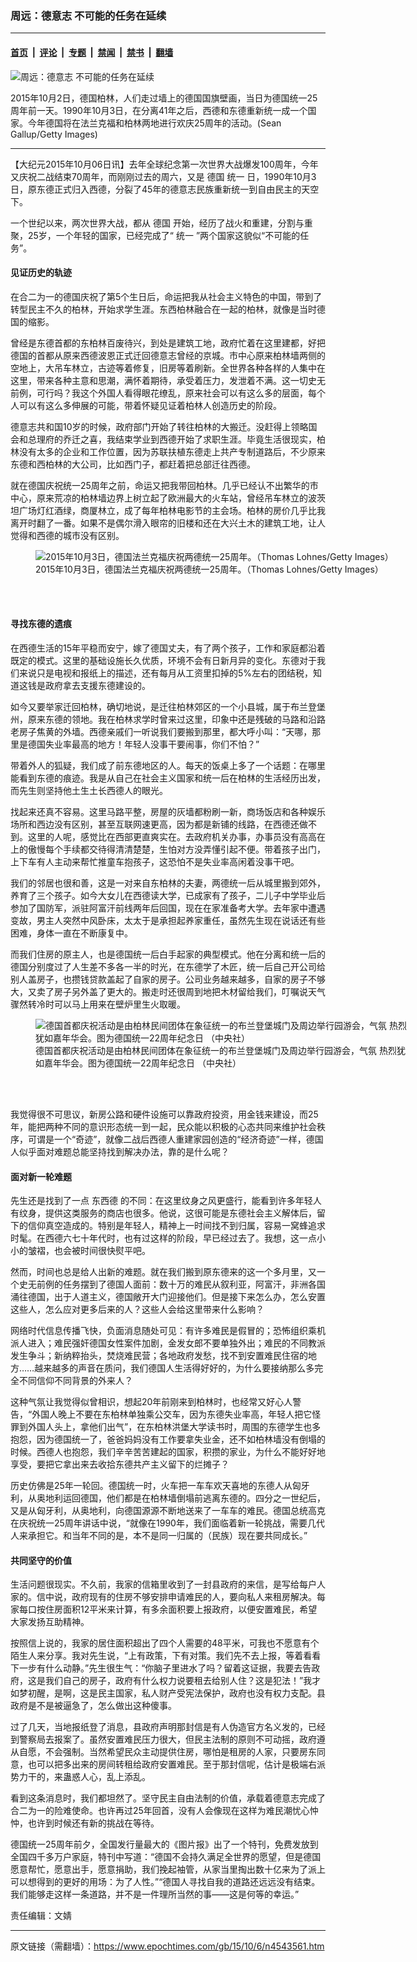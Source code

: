 ### 周远：德意志 不可能的任务在延续

---

#### [首页](../../../..?n4543561) &nbsp;|&nbsp; [评论](../../../../../epoch-comment?n4543561) &nbsp;|&nbsp; [专题](../../../../../epoch-special?n4543561) &nbsp;|&nbsp; [禁闻](../../../../../epoch-news?n4543561) &nbsp;|&nbsp; [禁书](../../../../../books?n4543561) &nbsp;|&nbsp; [翻墙](https://github.com/gfw-breaker/nogfw/blob/master/README.md?n4543561)


<div><img alt="周远：德意志 不可能的任务在延续" class="attachment-djy_600_400 size-djy_600_400 wp-post-image" src="https://i.epochtimes.com/assets/uploads/2015/10/1510030753462357-600x400.jpg"/>
<div class="caption">
 <p>
  2015年10月2日，德国柏林，人们走过墙上的德国国旗壁画，当日为德国统一25周年前一天。1990年10月3日，在分离41年之后，西德和东德重新统一成一个国家。今年德国将在法兰克福和柏林两地进行欢庆25周年的活动。(Sean Gallup/Getty Images)
 </p>
</div></div><hr/><div class="post_content" id="artbody" itemprop="articleBody">
 <!-- article content begin -->
 <p>
  【大纪元2015年10月06日讯】去年全球纪念第一次世界大战爆发100周年，今年又庆祝二战结束70周年，而刚刚过去的周六，又是
  <ok href="https://www.epochtimes.com/gb/tag/%E5%BE%B7%E5%9B%BD.html">
   德国
  </ok>
  <ok href="https://www.epochtimes.com/gb/tag/%E7%BB%9F%E4%B8%80.html">
   统一
  </ok>
  日，1990年10月3日，原东德正式归入西德，分裂了45年的德意志民族重新统一到自由民主的天空下。
 </p>
 <p>
  一个世纪以来，两次世界大战，都从
  <ok href="https://www.epochtimes.com/gb/tag/%E5%BE%B7%E5%9B%BD.html">
   德国
  </ok>
  开始，经历了战火和重建，分割与重聚，25岁，一个年轻的国家，已经完成了“
  <ok href="https://www.epochtimes.com/gb/tag/%E7%BB%9F%E4%B8%80.html">
   统一
  </ok>
  ”两个国家这貌似“不可能的任务”。
 </p>
 <p>
  <h4>
   见证历史的轨迹
  </h4>
  <p>
   在合二为一的德国庆祝了第5个生日后，命运把我从社会主义特色的中国，带到了转型民主不久的柏林，开始求学生涯。东西柏林融合在一起的柏林，就像是当时德国的缩影。
  </p>
  <p>
   曾经是东德首都的东柏林百废待兴，到处是建筑工地，政府忙着在这里建都，好把德国的首都从原来西德波恩正式迁回德意志曾经的京城。市中心原来柏林墙两侧的空地上，大吊车林立，古迹等着修复，旧房等着刷新。全世界各种各样的人集中在这里，带来各种主意和思潮，满怀着期待，承受着压力，发泄着不满。这一切史无前例，可行吗？我这个外国人看得眼花缭乱，原来社会可以有这么多的层面，每个人可以有这么多伸展的可能，带着怀疑见证着柏林人创造历史的阶段。
  </p>
  <p>
   德意志共和国10岁的时候，政府部门开始了转往柏林的大搬迁。没赶得上领略国会和总理府的乔迁之喜，我结束学业到西德开始了求职生涯。毕竟生活很现实，柏林没有太多的企业和工作位置，因为苏联扶植东德走上共产专制道路后，不少原来东德和西柏林的大公司，比如西门子，都赶着把总部迁往西德。
  </p>
  <p>
   就在德国庆祝统一25周年之前，命运又把我带回柏林。几乎已经认不出繁华的市中心，原来荒凉的柏林墙边界上树立起了欧洲最大的火车站，曾经吊车林立的波茨坦广场灯红酒绿，商厦林立，成了每年柏林电影节的主会场。柏林的房价几乎比我离开时翻了一番。如果不是偶尔滑入眼帘的旧楼和还在大兴土木的建筑工地，让人觉得和西德的城市没有区别。
  </p>
  <figure aria-describedby="caption-attachment-6508300" class="wp-caption aligncenter" id="attachment_6508300" style="width: 600px">
   <ok href=" https://i.epochtimes.com/assets/uploads/2015/10/1510031952091657-600x400.jpg" rel="noreferrer noopener" target="_blank">
    <img alt="2015年10月3日，德国法兰克福庆祝两德统一25周年。（Thomas Lohnes/Getty Images）" class="size-large wp-image-6508300" src="https://i.epochtimes.com/assets/uploads/2015/10/1510031952091657-600x400.jpg" title="2015年10月3日，德国法兰克福庆祝两德统一25周年。（Thomas Lohnes/Getty Images）"/>
   </ok>
   <br/><figcaption class="wp-caption-text" id="caption-attachment-6508300">
    2015年10月3日，德国法兰克福庆祝两德统一25周年。（Thomas Lohnes/Getty Images）
   </figcaption><br/>
  </figure><br/>
  <p>
   <h4>
    寻找东德的遗痕
   </h4>
   <p>
    在西德生活的15年平稳而安宁，嫁了德国丈夫，有了两个孩子，工作和家庭都沿着既定的模式。这里的基础设施长久优质，环境不会有日新月异的变化。东德对于我们来说只是电视和报纸上的描述，还有每月从工资里扣掉的5%左右的团结税，知道这钱是政府拿去支援东德建设的。
   </p>
   <p>
    如今又要举家迁回柏林，确切地说，是迁往柏林郊区的一个小县城，属于布兰登堡州，原来东德的领地。我在柏林求学时曾来过这里，印象中还是残破的马路和沿路老房子焦黄的外墙。西德亲戚们一听说我们要搬到那里，都大呼小叫：“天哪，那里是德国失业率最高的地方！年轻人没事干要闹事，你们不怕？”
   </p>
   <p>
    带着外人的狐疑，我们成了前东德地区的人。每天的饭桌上多了一个话题：在哪里能看到东德的痕迹。我是从自己在社会主义国家和统一后在柏林的生活经历出发，而先生则坚持他土生土长西德人的眼光。
   </p>
   <p>
    找起来还真不容易。这里马路平整，房屋的灰墙都粉刷一新，商场饭店和各种娱乐场所和西边没有区别，甚至互联网速更高，因为都是新铺的线路，在西德还做不到。这里的人呢，感觉比在西部更直爽实在。去政府机关办事，办事员没有高高在上的傲慢每个手续都交待得清清楚楚，生怕对方没弄懂引起不便。带着孩子出门，上下车有人主动来帮忙推童车抱孩子，这恐怕不是失业率高闲着没事干吧。
   </p>
   <p>
    我们的邻居也很和善，这是一对来自东柏林的夫妻，两德统一后从城里搬到郊外，养育了三个孩子。如今大女儿在西德读大学，已成家有了孩子，二儿子中学毕业后参加了国防军，派驻阿富汗前线两年后回国，现在在家准备考大学。去年家中遭遇变故，男主人突然中风卧床，太太于是承担起养家重任，虽然先生现在说话还有些困难，身体一直在不断康复中。
   </p>
   <p>
    而我们住房的原主人，也是德国统一后白手起家的典型模式。他在分离和统一后的德国分别度过了人生差不多各一半的时光，在东德学了木匠，统一后自己开公司给别人盖房子，也攒钱贷款盖起了自家的房子。公司业务越来越多，自家的房子不够大，又卖了房子另外盖了更大的。搬走时还很周到地把木材留给我们，叮嘱说天气骤然转冷时可以马上用来在壁炉里生火取暖。
   </p>
   <figure aria-describedby="caption-attachment-6521066" class="wp-caption aligncenter" id="attachment_6521066" style="width: 600px">
    <ok href=" https://i.epochtimes.com/assets/uploads/2015/10/1210032319592357-600x409.jpg" rel="noreferrer noopener" target="_blank">
     <img alt="德国首都庆祝活动是由柏林民间团体在象征统一的布兰登堡城门及周边举行园游会，气氛 热烈犹如嘉年华会。图为德国统一22周年纪念日 （中央社）" class="size-large wp-image-6521066" src="https://i.epochtimes.com/assets/uploads/2015/10/1210032319592357-600x409.jpg" title="德国首都庆祝活动是由柏林民间团体在象征统一的布兰登堡城门及周边举行园游会，气氛 热烈犹如嘉年华会。图为德国统一22周年纪念日 （中央社）"/>
    </ok>
    <br/><figcaption class="wp-caption-text" id="caption-attachment-6521066">
     德国首都庆祝活动是由柏林民间团体在象征统一的布兰登堡城门及周边举行园游会，气氛 热烈犹如嘉年华会。图为德国统一22周年纪念日 （中央社）
    </figcaption><br/>
   </figure><br/>
   <p>
    我觉得很不可思议，新房公路和硬件设施可以靠政府投资，用金钱来建设，而25年，能把两种不同的意识形态统一到一起，民众能以积极的心态共同来维护社会秩序，可谓是一个“奇迹”，就像二战后西德人重建家园创造的“经济奇迹”一样，德国人似乎面对难题总能坚持找到解决办法，靠的是什么呢？
   </p>
   <p>
    <h4>
     面对新一轮难题
    </h4>
    <p>
     先生还是找到了一点
     <ok href="https://www.epochtimes.com/gb/tag/%E4%B8%9C%E8%A5%BF%E5%BE%B7.html">
      东西德
     </ok>
     的不同：在这里纹身之风更盛行，能看到许多年轻人有纹身，提供这类服务的商店也很多。他说，这很可能是东德社会主义解体后，留下的信仰真空造成的。特别是年轻人，精神上一时间找不到归属，容易一窝蜂追求时髦。在西德六七十年代时，也有过这样的阶段，早已经过去了。我想，这一点小小的皱褶，也会被时间很快熨平吧。
    </p>
    <p>
     然而，时间也总是给人出新的难题。就在我们搬到原东德来的这一个多月里，又一个史无前例的任务摆到了德国人面前：数十万的难民从叙利亚，阿富汗，非洲各国涌往德国，出于人道主义，德国敞开大门迎接他们。但是接下来怎么办，怎么安置这些人，怎么应对更多后来的人？这些人会给这里带来什么影响？
    </p>
    <p>
     网络时代信息传播飞快，负面消息随处可见：有许多难民是假冒的；恐怖组织乘机派人进入；难民强奸德国女性案件加剧，金发女郎不要单独外出；难民的不同教派发生争斗；新纳粹抬头，焚烧难民营；各地政府发愁，找不到安置难民住宿的地方……越来越多的声音在质问，我们德国人生活得好好的，为什么要接纳那么多完全不同信仰不同背景的外来人？
    </p>
    <p>
     这种气氛让我觉得似曾相识，想起20年前刚来到柏林时，也经常又好心人警告，“外国人晚上不要在东柏林单独乘公交车，因为东德失业率高，年轻人把它怪罪到外国人头上，拿他们出气”，在东柏林洪堡大学读书时，周围的东德学生也多抱怨，因为德国统一了，爸爸妈妈没有工作要拿失业金，还不如柏林墙没有倒塌的时候。西德人也抱怨，我们辛辛苦苦建起的国家，积攒的家业，为什么不能好好地享受，要把它拿出来去收拾东德共产主义留下的烂摊子？
    </p>
    <p>
     历史仿佛是25年一轮回。德国统一时，火车把一车车欢天喜地的东德人从匈牙利，从奥地利运回德国，他们都是在柏林墙倒塌前逃离东德的。四分之一世纪后，又是从匈牙利，从奥地利，向德国源源不断地送来了一车车的难民。德国总统高克在庆祝统一25周年讲话中说，“就像在1990年，我们面临着新一轮挑战，需要几代人来承担它。和当年不同的是，本不是同一归属的（民族）现在要共同成长。”
    </p>
    <p>
     <h4>
      共同坚守的价值
     </h4>
     <p>
      生活问题很现实。不久前，我家的信箱里收到了一封县政府的来信，是写给每户人家的。信中说，政府现有的住房不够安排申请难民的人，要向私人来租房解决。每家每口按住房面积12平米来计算，有多余面积要上报政府，以便安置难民，希望大家发扬互助精神。
     </p>
     <p>
      按照信上说的，我家的居住面积超出了四个人需要的48平米，可我也不愿意有个陌生人来分享。我对先生说，“上有政策，下有对策。我们先不去上报，等着看看下一步有什么动静。”先生很生气：“你脑子里进水了吗？留着这证据，我要去告政府，这是我们自己的房子，政府有什么权力说要租去给别人住？这是犯法！”我才如梦初醒，是啊，这是民主国家，私人财产受宪法保护，政府也没有权力支配。县政府是不是被逼急了，怎么做出这种傻事。
     </p>
     <p>
      过了几天，当地报纸登了消息，县政府声明那封信是有人伪造官方名义发的，已经到警察局去报案了。虽然安置难民压力很大，但民主法制的原则不可动摇，政府遵从自愿，不会强制。当然希望民众主动提供住房，哪怕是租房的人家，只要房东同意，也可以把多出来的房间转租给政府安置难民。至于那封信呢，估计是极端右派势力干的，来蛊惑人心，乱上添乱。
     </p>
     <p>
      看到这条消息时，我们都坦然了。坚守民主自由法制的价值，承载着德意志完成了合二为一的险难使命。也许再过25年回首，没有人会像现在这样为难民潮忧心忡忡，也许到时候还有新的挑战在等待。
     </p>
     <p>
      德国统一25周年前夕，全国发行量最大的《图片报》出了一个特刊，免费发放到全国四千多万户家庭，特刊中写道：“德国不会持久满足全世界的愿望，但是德国愿意帮忙，愿意出手，愿意捐助，我们挽起袖管，从家当里掏出数十亿来为了派上可以想得到的更好的用场：为了人性。”“德国人寻找自我的道路还远远没有结束。我们能够走这样一条道路，并不是一件理所当然的事——这是何等的幸运。”
     </p>
     <p>
      责任编辑：文婧
     </p>
     <!-- article content end -->
     <div id="below_article_ad">
     </div>
    </p>
   </p>
  </p>
 </p>
</div>


---

原文链接（需翻墙）：https://www.epochtimes.com/gb/15/10/6/n4543561.htm